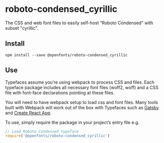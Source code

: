 
# roboto-condensed_cyrillic

The CSS and web font files to easily self-host “Roboto Condensed” with subset "cyrillic".

## Install

`npm install --save @openfonts/roboto-condensed_cyrillic`

## Use

Typefaces assume you’re using webpack to process CSS and files. Each typeface
package includes all necessary font files (woff2, woff) and a CSS file with
font-face declarations pointing at these files.

You will need to have webpack setup to load css and font files. Many tools built
with Webpack will work out of the box with Typefaces such as [Gatsby](https://github.com/gatsbyjs/gatsby)
and [Create React App](https://github.com/facebookincubator/create-react-app).

To use, simply require the package in your project’s entry file e.g.

```javascript
// Load Roboto Condensed typeface
require('@openfonts/roboto-condensed_cyrillic')
```
